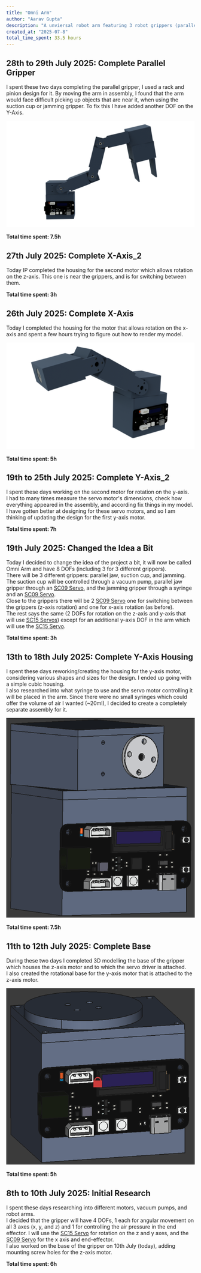 ```yaml
---
title: "Omni Arm"
author: "Aarav Gupta"
description: "A unviersal robot arm featuring 3 robot grippers (parallel jaw, suction cup, and jamming) and 9 DOFS."
created_at: "2025-07-8"
total_time_spent: 33.5 hours
---
```


## 28th to 29th July 2025: Complete Parallel Gripper

I spent these two days completing the parallel gripper, I used a rack and pinion design for it.
By moving the arm in assembly, I found that the arm would face difficult picking up objects that are near it, when using the suction cup or jamming gripper. To fix this I have added another DOF on the Y-Axis.

![07-29_1](assets/07-29_1.png)

**Total time spent: 7.5h**

## 27th July 2025: Complete X-Axis_2

Today IP completed the housing for the second motor which allows rotation on the z-axis. This one is near the grippers, and is for switching between them.

**Total time spent: 3h**

## 26th July 2025: Complete X-Axis

Today I completed the housing for the motor that allows rotation on the x-axis and spent a few hours trying to figure out how to render my model.

![07-26_1](assets/07-26_1.png)

**Total time spent: 5h**

## 19th to 25th July 2025: Complete Y-Axis_2

I spent these days working on the second motor for rotation on the y-axis.<br>
I had to many times measure the servo motor's dimensions, check how everything appeared in the assembly, and according fix things in my model.<br>
I have gotten better at designing for these servo motors, and so I am thinking of updating the design for the first y-axis motor.

**Total time spent: 7h**

## 19th July 2025: Changed the Idea a Bit

Today I decided to change the idea of the project a bit, it will now be called Omni Arm and have 8 DOFs (including 3 for 3 different grippers).<br>
There will be 3 different grippers: parallel jaw, suction cup, and jamming. The suction cup will be controlled through a vacuum pump, parallel jaw gripper through an [SC09 Servo](https://www.waveshare.com/sc09-servo.htm), and the jamming gripper through a syringe and an [SC09 Servo](https://www.waveshare.com/sc09-servo.htm).<br>
Close to the grippers there will be 2 [SC09 Servo](https://www.waveshare.com/sc09-servo.htm) one for switching between the grippers (z-axis rotation) and one for x-axis rotation (as before).<br>
The rest says the same (2 DOFs for rotation on the z-axis and y-axis that will use [SC15 Servos](https://www.waveshare.com/sc15-servo.htm)) except for an additional y-axis DOF in the arm which will use the [SC15 Servo](https://www.waveshare.com/sc15-servo.htm).

**Total time spent: 3h**

## 13th to 18th July 2025: Complete Y-Axis Housing

I spent these days reworking/creating the housing for the y-axis motor, considering various shapes and sizes for the design. I ended up going with a simple cubic housing.<br>
I also researched into what syringe to use and the servo motor controlling it will be placed in the arm. Since there were no small syringes which could offer the volume of air I wanted (~20ml), I decided to create a completely separate assembly for it.

![07-18_1](assets/07-18_1.png)

**Total time spent: 7.5h**

## 11th to 12th July 2025: Complete Base

During these two days I completed 3D modelling the base of the gripper which houses the z-axis motor and to which the servo driver is attached.<br>
I also created the rotational base for the y-axis motor that is attached to the z-axis motor.

![07-12_1](assets/07-12_1.png)

**Total time spent: 5h**

## 8th to 10th July 2025: Initial Research

I spent these days researching into different motors, vacuum pumps, and robot arms.<br>
I decided that the gripper will have 4 DOFs, 1 each for angular movement on all 3 axes (x, y, and z) and 1 for controlling the air pressure in the end effector. I will use the [SC15 Servo](https://www.waveshare.com/sc15-servo.htm) for rotation on the z and y axes, and the [SC09 Servo](https://www.waveshare.com/sc09-servo.htm) for the x axis and end-effector.<br>
I also worked on the base of the gripper on 10th July (today), adding mounting screw holes for the z-axis motor.

**Total time spent: 6h**
